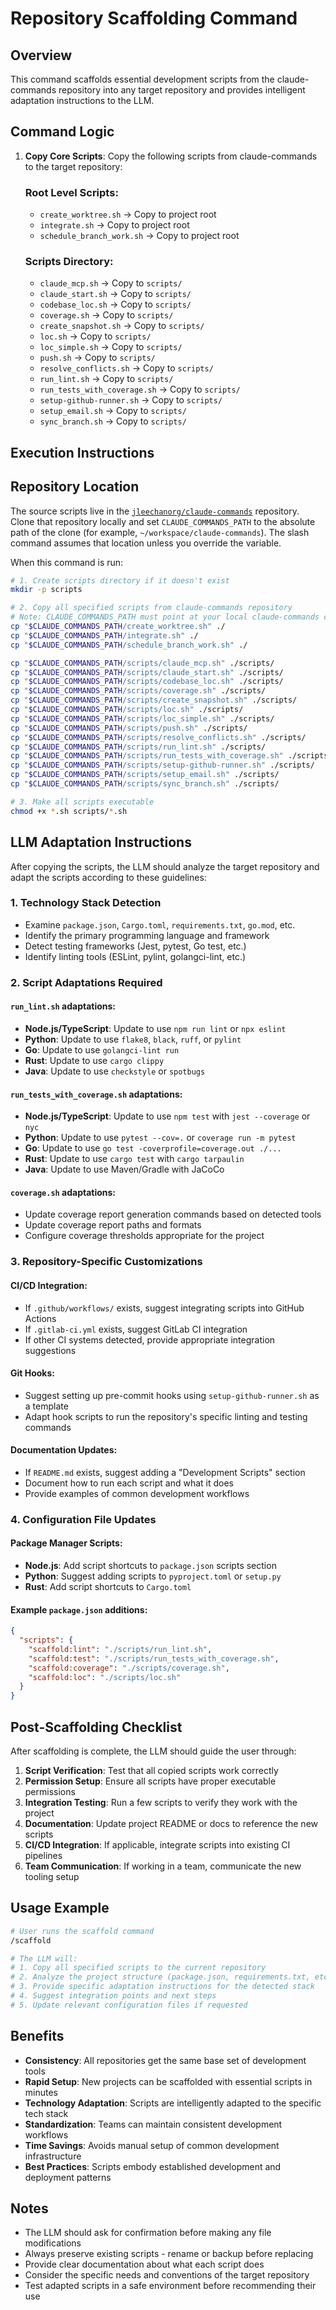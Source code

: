 # Repository Scaffolding Command

## Overview
This command scaffolds essential development scripts from the claude-commands repository into any target repository and provides intelligent adaptation instructions to the LLM.

## Command Logic

1. **Copy Core Scripts**: Copy the following scripts from claude-commands to the target repository:

   ### Root Level Scripts:
   - `create_worktree.sh` → Copy to project root
   - `integrate.sh` → Copy to project root
   - `schedule_branch_work.sh` → Copy to project root

   ### Scripts Directory:
   - `claude_mcp.sh` → Copy to `scripts/`
   - `claude_start.sh` → Copy to `scripts/`
   - `codebase_loc.sh` → Copy to `scripts/`
   - `coverage.sh` → Copy to `scripts/`
   - `create_snapshot.sh` → Copy to `scripts/`
   - `loc.sh` → Copy to `scripts/`
   - `loc_simple.sh` → Copy to `scripts/`
   - `push.sh` → Copy to `scripts/`
   - `resolve_conflicts.sh` → Copy to `scripts/`
   - `run_lint.sh` → Copy to `scripts/`
   - `run_tests_with_coverage.sh` → Copy to `scripts/`
   - `setup-github-runner.sh` → Copy to `scripts/`
   - `setup_email.sh` → Copy to `scripts/`
   - `sync_branch.sh` → Copy to `scripts/`

## Execution Instructions

## Repository Location

The source scripts live in the [`jleechanorg/claude-commands`](https://github.com/jleechanorg/claude-commands) repository.
Clone that repository locally and set `CLAUDE_COMMANDS_PATH` to the absolute path of the clone (for example,
`~/workspace/claude-commands`). The slash command assumes that location unless you override the variable.

When this command is run:

```bash
# 1. Create scripts directory if it doesn't exist
mkdir -p scripts

# 2. Copy all specified scripts from claude-commands repository
# Note: CLAUDE_COMMANDS_PATH must point at your local claude-commands clone
cp "$CLAUDE_COMMANDS_PATH/create_worktree.sh" ./
cp "$CLAUDE_COMMANDS_PATH/integrate.sh" ./
cp "$CLAUDE_COMMANDS_PATH/schedule_branch_work.sh" ./

cp "$CLAUDE_COMMANDS_PATH/scripts/claude_mcp.sh" ./scripts/
cp "$CLAUDE_COMMANDS_PATH/scripts/claude_start.sh" ./scripts/
cp "$CLAUDE_COMMANDS_PATH/scripts/codebase_loc.sh" ./scripts/
cp "$CLAUDE_COMMANDS_PATH/scripts/coverage.sh" ./scripts/
cp "$CLAUDE_COMMANDS_PATH/scripts/create_snapshot.sh" ./scripts/
cp "$CLAUDE_COMMANDS_PATH/scripts/loc.sh" ./scripts/
cp "$CLAUDE_COMMANDS_PATH/scripts/loc_simple.sh" ./scripts/
cp "$CLAUDE_COMMANDS_PATH/scripts/push.sh" ./scripts/
cp "$CLAUDE_COMMANDS_PATH/scripts/resolve_conflicts.sh" ./scripts/
cp "$CLAUDE_COMMANDS_PATH/scripts/run_lint.sh" ./scripts/
cp "$CLAUDE_COMMANDS_PATH/scripts/run_tests_with_coverage.sh" ./scripts/
cp "$CLAUDE_COMMANDS_PATH/scripts/setup-github-runner.sh" ./scripts/
cp "$CLAUDE_COMMANDS_PATH/scripts/setup_email.sh" ./scripts/
cp "$CLAUDE_COMMANDS_PATH/scripts/sync_branch.sh" ./scripts/

# 3. Make all scripts executable
chmod +x *.sh scripts/*.sh
```

## LLM Adaptation Instructions

After copying the scripts, the LLM should analyze the target repository and adapt the scripts according to these guidelines:

### 1. **Technology Stack Detection**
- Examine `package.json`, `Cargo.toml`, `requirements.txt`, `go.mod`, etc.
- Identify the primary programming language and framework
- Detect testing frameworks (Jest, pytest, Go test, etc.)
- Identify linting tools (ESLint, pylint, golangci-lint, etc.)

### 2. **Script Adaptations Required**

#### `run_lint.sh` adaptations:
- **Node.js/TypeScript**: Update to use `npm run lint` or `npx eslint`
- **Python**: Update to use `flake8`, `black`, `ruff`, or `pylint`
- **Go**: Update to use `golangci-lint run`
- **Rust**: Update to use `cargo clippy`
- **Java**: Update to use `checkstyle` or `spotbugs`

#### `run_tests_with_coverage.sh` adaptations:
- **Node.js/TypeScript**: Update to use `npm test` with `jest --coverage` or `nyc`
- **Python**: Update to use `pytest --cov=.` or `coverage run -m pytest`
- **Go**: Update to use `go test -coverprofile=coverage.out ./...`
- **Rust**: Update to use `cargo test` with `cargo tarpaulin`
- **Java**: Update to use Maven/Gradle with JaCoCo

#### `coverage.sh` adaptations:
- Update coverage report generation commands based on detected tools
- Update coverage report paths and formats
- Configure coverage thresholds appropriate for the project

### 3. **Repository-Specific Customizations**

#### CI/CD Integration:
- If `.github/workflows/` exists, suggest integrating scripts into GitHub Actions
- If `.gitlab-ci.yml` exists, suggest GitLab CI integration
- If other CI systems detected, provide appropriate integration suggestions

#### Git Hooks:
- Suggest setting up pre-commit hooks using `setup-github-runner.sh` as a template
- Adapt hook scripts to run the repository's specific linting and testing commands

#### Documentation Updates:
- If `README.md` exists, suggest adding a "Development Scripts" section
- Document how to run each script and what it does
- Provide examples of common development workflows

### 4. **Configuration File Updates**

#### Package Manager Scripts:
- **Node.js**: Add script shortcuts to `package.json` scripts section
- **Python**: Suggest adding scripts to `pyproject.toml` or `setup.py`
- **Rust**: Add script shortcuts to `Cargo.toml`

#### Example `package.json` additions:
```json
{
  "scripts": {
    "scaffold:lint": "./scripts/run_lint.sh",
    "scaffold:test": "./scripts/run_tests_with_coverage.sh",
    "scaffold:coverage": "./scripts/coverage.sh",
    "scaffold:loc": "./scripts/loc.sh"
  }
}
```

## Post-Scaffolding Checklist

After scaffolding is complete, the LLM should guide the user through:

1. **Script Verification**: Test that all copied scripts work correctly
2. **Permission Setup**: Ensure all scripts have proper executable permissions
3. **Integration Testing**: Run a few scripts to verify they work with the project
4. **Documentation**: Update project README or docs to reference the new scripts
5. **CI/CD Integration**: If applicable, integrate scripts into existing CI pipelines
6. **Team Communication**: If working in a team, communicate the new tooling setup

## Usage Example

```bash
# User runs the scaffold command
/scaffold

# The LLM will:
# 1. Copy all specified scripts to the current repository
# 2. Analyze the project structure (package.json, requirements.txt, etc.)
# 3. Provide specific adaptation instructions for the detected stack
# 4. Suggest integration points and next steps
# 5. Update relevant configuration files if requested
```

## Benefits

- **Consistency**: All repositories get the same base set of development tools
- **Rapid Setup**: New projects can be scaffolded with essential scripts in minutes
- **Technology Adaptation**: Scripts are intelligently adapted to the specific tech stack
- **Standardization**: Teams can maintain consistent development workflows
- **Time Savings**: Avoids manual setup of common development infrastructure
- **Best Practices**: Scripts embody established development and deployment patterns

## Notes

- The LLM should ask for confirmation before making any file modifications
- Always preserve existing scripts - rename or backup before replacing
- Provide clear documentation about what each script does
- Consider the specific needs and conventions of the target repository
- Test adapted scripts in a safe environment before recommending their use
